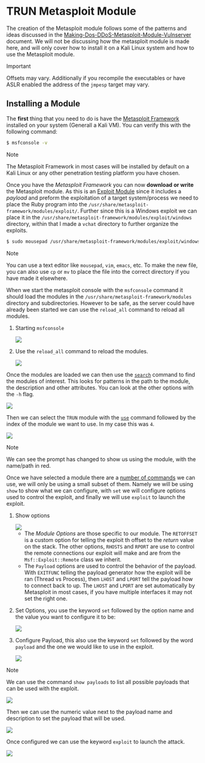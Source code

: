 # TRUN Metasploit Module
The creation of the Metasploit module follows some of the patterns and ideas discussed in the [Making-Dos-DDoS-Metasploit-Module-Vulnserver](https://github.com/DaintyJet/Making-Dos-DDoS-Metasploit-Module-Vulnserver/tree/main/MetasploitModules) document. We will not be discussing how the metasploit module is made here, and will only cover how to install it on a Kali Linux system and how to use the Metasploit module.

> [!IMPORTANT]
> Offsets may vary. Additionally if you recompile the executables or have ASLR enabled the address of the `jmpesp` target may vary.

## Installing a Module

The **first** thing that you need to do is have the [Metasploit Framework](https://github.com/rapid7/metasploit-framework) installed on your system (Generall a Kali VM). You can verify this with the following command:

```sh
$ msfconsole -v
```

> [!NOTE]
> The Metasploit Framework in most cases will be installed by default on a Kali Linux or any other penetration testing platform you have chosen.


Once you have the *Metasploit Framework* you can now **download or write** the Metasploit module. As this is an [Exploit Module](https://docs.metasploit.com/docs/modules.html#exploit-modules-2437) since it includes a *payload* and preform the exploitation of a target system/process we need to place the Ruby program into the `/usr/share/metasploit-framework/modules/exploit/`. Further since this is a Windows exploit we can place it in the `/usr/share/metasploit-framework/modules/exploit/windows` directory, within that I made a `vchat` directory to further organize the exploits.

```sh
$ sudo mousepad /usr/share/metasploit-framework/modules/exploit/windows/vchat/TRUN.rb
```

> [!NOTE]
> You can use a text editor like `mousepad`, `vim`, `emacs`, etc. To make the new file, you can also use `cp` or `mv` to place the file into the correct directory if you have made it elsewhere.


When we start the metasploit console with the `msfconsole` command it should load the modules in the `/usr/share/metasploit-framework/modules` directory and subdirectories. However to be safe, as the server could have already been started we can use the `reload_all` command to reload all modules.

1. Starting `msfconsole` 

    <img src="Images/MSFStart.png">

2. Use the `reload_all` command to reload the modules.

    <img src="Images/MSFReload.png">


Once the modules are loaded we can then use the [`search`](https://www.offsec.com/metasploit-unleashed/msfconsole-commands/#search) command to find the modules of interest. This looks for patterns in the path to the module, the description and other attributes. You can look at the other options with the `-h` flag. 

<img src="Images/MSFSearch.png">


Then we can select the `TRUN` module with the [`use`](https://www.offsec.com/metasploit-unleashed/msfconsole-commands/#use) command followed by the index of the module we want to use. In my case this was `4`.

<img src="Images/MSFUse.png">

> [!NOTE]
> We can see the prompt has changed to show us using the module, with the name/path in red.

Once we have selected a module there are a [number of commands](https://www.offsec.com/metasploit-unleashed/using-exploits/) we can use, we will only be using a small subset of them. Namely we will be using `show` to show what we can configure, with `set` we will configure options used to control the exploit, and finally we will use `exploit` to launch the exploit.

1. Show options

    <img src="Images/MSFOptions.png">

   * The *Module Options* are those specific to our module. The `RETOFFSET` is a custom option for telling the exploit th offset to the *return* value on the stack. The other options, `RHOSTS` and `RPORT` are use to control the remote connections our exploit will make and are from the ` Msf::Exploit::Remote` class we inherit.
   * The `Payload` options are used to control the behavior of the payload. With `EXITFUNC` telling the payload generator how the exploit will be ran (Thread vs Process), then `LHOST` and `LPORT` tell the payload how to connect back to up. The `LHOST` and `LPORT` are set automatically by Metasploit in most cases, if you have multiple interfaces it may not set the right one.

2. Set Options, you use the keyword `set` followed by the option name and the value you want to configure it to be:

    <img src="Images/MSFSet.png">

3. Configure Payload, this also use the keyword `set` followed by the word `payload` and the one we would like to use in the exploit.
 
    <img src="Images/MSFPayload.png">

> [!NOTE]
> We can use the command `show payloads` to list all possible payloads that can be used with the exploit.
>
> <img src="Images/MSFPayloadList.png">
>
> Then we can use the numeric value next to the payload name and description to set the payload that will be used.
>
> <img src="Images/MSFPayloadSetNum.png">


Once configured we can use the keyword `exploit` to launch the attack.

<img src="Images/MSFExploit.png">
